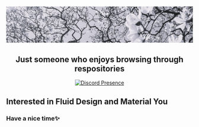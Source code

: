 <p align="center">
  <a href="https://note.com/uremy" target="_blank" rel="noreferrer"><img src="https://github.com/Uremy/Uremy/blob/73e1ede0a73ae415bf76f8296dbf0ca63ced0559/AOT.jpg" alt="my banner"></a>
</p>

<h2 align="center">
Just someone who enjoys browsing through respositories
</h2>

<div align="center">
  
[![Discord Presence](https://lanyard.cnrad.dev/api/721947453406052353)](https://discord.com/users/721947453406052353)

</div>

## Interested in Fluid Design and Material You
<h3>Have a nice time✨</h3>
